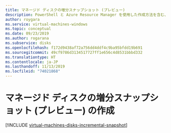 ```yaml
---
title: マネージド ディスクの増分スナップショット (プレビュー)
description: PowerShell と Azure Resource Manager を使用した作成方法を含む、マネージド ディスクの増分スナップショット (プレビュー) について学習します。
author: roygara
ms.service: virtual-machines-windows
ms.topic: conceptual
ms.date: 09/23/2019
ms.author: rogarana
ms.subservice: disks
ms.openlocfilehash: f172d9438af72a756dd4ddf4c9ba95bfdd19b691
ms.sourcegitcommit: 49cf9786d3134517727ff1e656c4d8531bbbd332
ms.translationtype: HT
ms.contentlocale: ja-JP
ms.lasthandoff: 11/13/2019
ms.locfileid: "74021868"
---
```

# <a name="creating-an-incremental-snapshot-preview-for-managed-disks"></a>マネージド ディスクの増分スナップショット (プレビュー) の作成
[!INCLUDE [virtual-machines-disks-incremental-snapshot](../../../includes/virtual-machines-disks-incremental-snapshot.md)]
